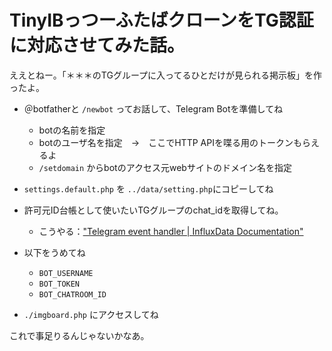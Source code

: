 
# TinyIBっつーふたばクローンをTG認証に対応させてみた話。

ええとねー。「＊＊＊のTGグループに入ってるひとだけが見られる掲示板」を作ったよ。

- ＠botfatherと `/newbot` ってお話して、Telegram Botを準備してね
  - botの名前を指定
  - botのユーザ名を指定　→　ここでHTTP APIを喋る用のトークンもらえるよ
  - `/setdomain` からbotのアクセス元webサイトのドメイン名を指定

- `settings.default.php` を `../data/setting.php`にコピーしてね

- 許可元ID台帳として使いたいTGグループのchat_idを取得してね。
  - こうやる：["Telegram event handler | InfluxData Documentation"](https://docs.influxdata.com/kapacitor/v1.5/event_handlers/telegram/#get-your-telegram-chat-id)

- 以下をうめてね
  - `BOT_USERNAME`
  - `BOT_TOKEN`
  - `BOT_CHATROOM_ID`

- `./imgboard.php` にアクセスしてね
 
これで事足りるんじゃないかなあ。
